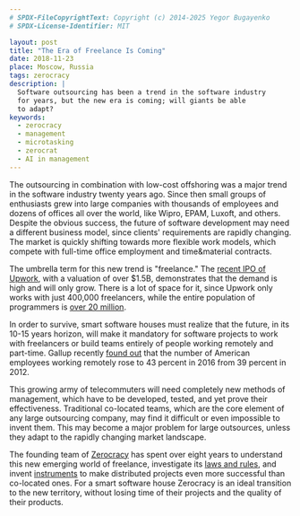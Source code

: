 ```yaml
---
# SPDX-FileCopyrightText: Copyright (c) 2014-2025 Yegor Bugayenko
# SPDX-License-Identifier: MIT

layout: post
title: "The Era of Freelance Is Coming"
date: 2018-11-23
place: Moscow, Russia
tags: zerocracy
description: |
  Software outsourcing has been a trend in the software industry
  for years, but the new era is coming; will giants be able
  to adapt?
keywords:
  - zerocracy
  - management
  - microtasking
  - zerocrat
  - AI in management
---
```


<!-- this post migrated here from zerocracy.com -->

The outsourcing in combination with low-cost offshoring was a major trend in the
software industry twenty years ago. Since then small groups of enthusiasts grew
into large companies with thousands of employees and dozens of offices all over
the world, like Wipro, EPAM, Luxoft, and others. Despite the
obvious success, the future of software development may need a different
business model, since clients' requirements are rapidly changing. The market is
quickly shifting towards more flexible work models, which compete with full-time
office employment and time&material contracts.

<!--more-->

The umbrella term for this new
trend is "freelance." The [recent IPO of Upwork](https://www.cnbc.com/2018/10/03/upwork-ceo-on-ipo-day-we-do-not-incentivize-for-less-pay-for-freelancers.html),
with a valuation of over $1.5B, demonstrates that the demand is high and will only grow. There is a lot of space
for it, since Upwork only works with just 400,000 freelancers, while the entire
population of programmers is [over 20 million](https://evansdata.com/reports/viewRelease.php?reportID=9).

In order to survive, smart software houses must realize that the future, in its 10-15 years horizon, will
make it mandatory for software projects to work with freelancers or build teams
entirely of people working remotely and part-time. Gallup recently
[found out](https://www.cnbc.com/2018/05/30/70-percent-of-people-globally-work-remotely-at-least-once-a-week-iwg-study.html)
that the number of American employees working remotely rose to 43 percent in
2016 from 39 percent in 2012.

This growing army of telecommuters will need
completely new methods of management, which have to be developed, tested, and
yet prove their effectiveness. Traditional co-located teams, which are the core
element of any large outsourcing company, may find it difficult or even
impossible to invent them. This may become a major problem for large outsources,
unless they adapt to the rapidly changing market landscape.

The founding team of [Zerocracy](https://www.zerocracy.com) has spent over eight years to understand
this new emerging world of freelance, investigate its [laws and rules](https://www.yegor256.com/2016/08/05/distributed-teams-are-higher-quality.html),
and invent [instruments](https://www.yegor256.com/2018/03/21/zerocracy-announcement.html)
to make distributed projects even more successful than
co-located ones. For a smart software house Zerocracy is an ideal transition
to the new territory, without losing time of their projects and the quality
of their products.
